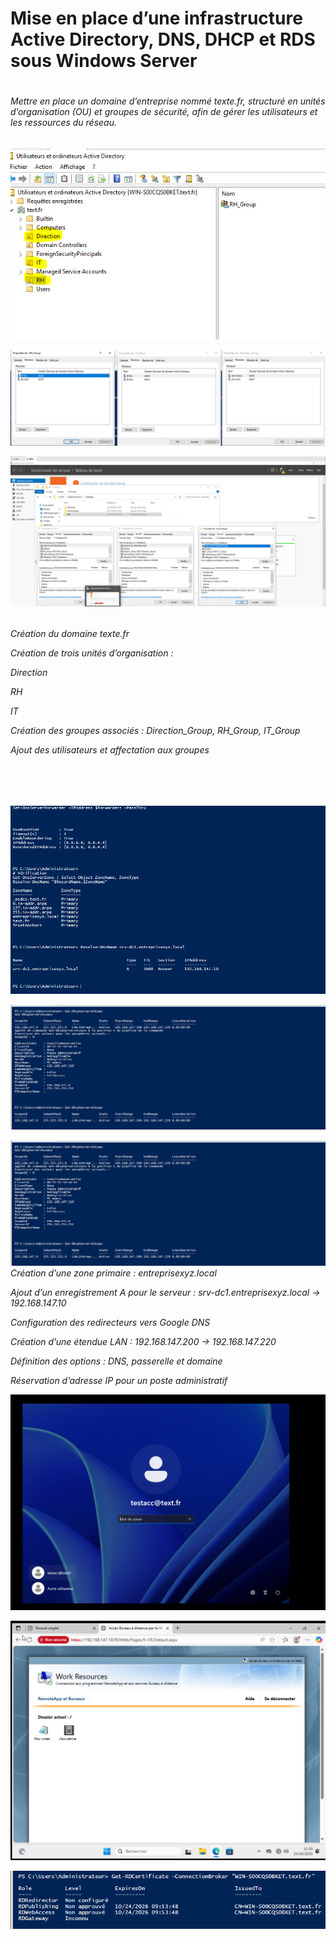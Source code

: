    <h1> Mise en place d’une infrastructure Active Directory, DNS, DHCP et RDS sous Windows Server<h1>
    <h6>Mettre en place un domaine d’entreprise nommé texte.fr, structuré en unités d’organisation (OU) et groupes de sécurité, afin de gérer les utilisateurs et les ressources du réseau.<h6>

![alt text](image-5.png)

![alt text](image-1.png)

![alt text](image-4.png)
<h6> Création du domaine texte.fr

Création de trois unités d’organisation :

Direction

RH

IT

Création des groupes associés : Direction_Group, RH_Group, IT_Group

Ajout des utilisateurs et affectation aux groupes
<h6>
<br><br>


![alt text](image-3.png)

![alt text](image.png)

![alt text](image.png)
Création d’une zone primaire : entreprisexyz.local

Ajout d’un enregistrement A pour le serveur : srv-dc1.entreprisexyz.local → 192.168.147.10

Configuration des redirecteurs vers Google DNS


Création d’une étendue LAN : 192.168.147.200 → 192.168.147.220

Définition des options : DNS, passerelle et domaine

Réservation d’adresse IP pour un poste administratif


![alt text](image-6.png)

![alt text](image-7.png)

![alt text](image-8.png)


